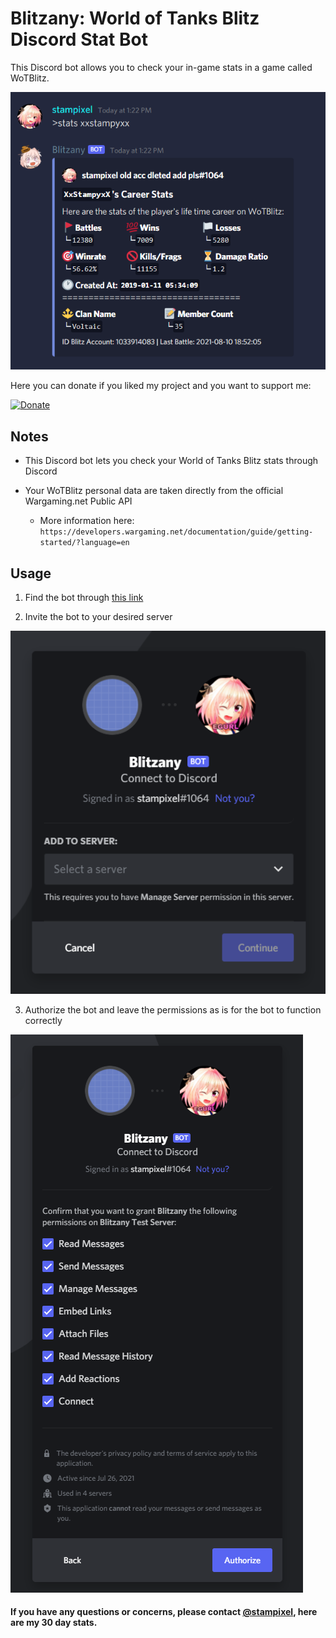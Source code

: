 # Blitzany: World of Tanks Blitz Discord Stat Bot
This Discord bot allows you to check your in-game stats in a game called WoTBlitz.

<img src="https://raw.githubusercontent.com/stampixel/Blitzany-wotblitz-stat-bot/main/img/1.png">


Here you can donate if you liked my project and you want to support me:

[![Donate](https://img.shields.io/badge/Donate-PayPal-green.svg)](https://www.paypal.me/stampixel)

## Notes

- This Discord bot lets you check your World of Tanks Blitz stats through Discord

- Your WoTBlitz personal data are taken directly from the official Wargaming.net Public API
  - More information here: 
  `https://developers.wargaming.net/documentation/guide/getting-started/?language=en`
  

## Usage

  1. Find the bot through [this link](`https://discord.com/api/oauth2/authorize?client_id=869325417293680682&permissions=1174592&scope=bot`)

  2. Invite the bot to your desired server
<img src="https://raw.githubusercontent.com/stampixel/Blitzany-wotblitz-stat-bot/main/img/2.png">

  3. Authorize the bot and leave the permissions as is for the bot to function correctly
<img src="https://raw.githubusercontent.com/stampixel/Blitzany-wotblitz-stat-bot/main/img/3.png">
  
  

#### If you have any questions or concerns, please contact [@stampixel](https://dsc.bio/stampy), here are my 30 day stats.

<a href="https://www.blitzstars.com/player/com/XxStampyxX" class="bbc_url"><img src="https://www.blitzstars.com/sigs/1033914083" alt="" class="bbc_img" style="max-width: 1106px; height: auto;"></a>


 
